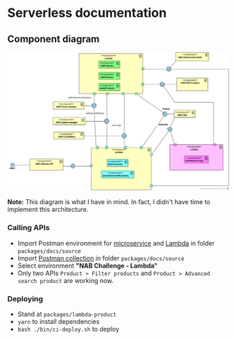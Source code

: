 # Serverless documentation


## Component diagram

![ERD Diagram](./images/icommerce-serverless-component-diagram.png "Entity Relationship Diagram")

**Note:** This diagram is what I have in mind. In fact, I didn't have time to implement this architecture.


### Calling APIs

- Import Postman environment for [microservice](./packages/docs/source/NAB-Challenge-Container.postman_environment.json) and [Lambda](./packages/docs/source/NAB-Challenge-Lambda.postman_environment.json) in folder `packages/docs/source`
- Import [Postman collection](./packages/docs/source/NAB-iCommerce.postman_collection.json) in folder `packages/docs/source`
- Select environment **"NAB Challenge - Lambda"**
- Only two APIs `Product > Filter products` and `Product > Advanced search product` are working now.

### Deploying

- Stand at `packages/lambda-product`
- `yarn` to install dependencies
- `bash ./bin/ci-deploy.sh` to deploy
